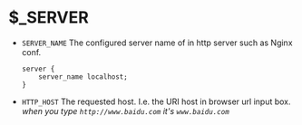 # $_SERVER

- `SERVER_NAME` The configured server name of in http server such as Nginx conf.

    ```nginx
    server {
        server_name localhost;
    }
    ```

- `HTTP_HOST` The requested host.
    I.e. the URI host in browser url input box.
    _when you type `http://www.baidu.com` it's `www.baidu.com`_